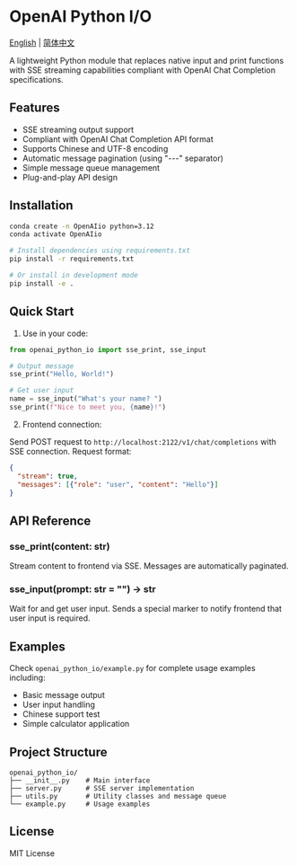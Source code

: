 # OpenAI Python I/O

[English](README.md) | [简体中文](README-CN.md)

A lightweight Python module that replaces native input and print functions with SSE streaming capabilities compliant with OpenAI Chat Completion specifications.

## Features

- SSE streaming output support
- Compliant with OpenAI Chat Completion API format
- Supports Chinese and UTF-8 encoding
- Automatic message pagination (using "---" separator)
- Simple message queue management
- Plug-and-play API design

## Installation

```bash
conda create -n OpenAIio python=3.12
conda activate OpenAIio

# Install dependencies using requirements.txt
pip install -r requirements.txt

# Or install in development mode
pip install -e .
```

## Quick Start

1. Use in your code:

```python
from openai_python_io import sse_print, sse_input

# Output message
sse_print("Hello, World!")

# Get user input
name = sse_input("What's your name? ")
sse_print(f"Nice to meet you, {name}!")
```

2. Frontend connection:

Send POST request to `http://localhost:2122/v1/chat/completions` with SSE connection. Request format:

```json
{
  "stream": true,
  "messages": [{"role": "user", "content": "Hello"}]
}
```

## API Reference

### sse_print(content: str)
Stream content to frontend via SSE. Messages are automatically paginated.

### sse_input(prompt: str = "") -> str
Wait for and get user input. Sends a special marker to notify frontend that user input is required.

## Examples

Check `openai_python_io/example.py` for complete usage examples including:
- Basic message output
- User input handling
- Chinese support test
- Simple calculator application

## Project Structure

```
openai_python_io/
├── __init__.py    # Main interface
├── server.py      # SSE server implementation
├── utils.py       # Utility classes and message queue
└── example.py     # Usage examples
```

## License

MIT License